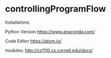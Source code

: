 # controllingProgramFlow

Installations

Python Version
https://www.anaconda.com/


Code Editor
https://atom.io/

modules:
http://cs1110.cs.cornell.edu/docs/
